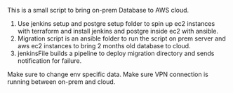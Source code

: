 This is a small script to bring on-prem Database to AWS cloud. 

1. Use jenkins setup and postgre setup folder to spin up ec2 instances with terraform and install jenkins and postgre inside ec2 with ansible.
2. Migration script is an ansible folder to run the script on prem server and aws ec2 instances to bring 2 months old database to cloud.
3. jenkinsFile builds a pipeline to deploy migration directory and sends notification for failure.

Make sure to change env specific data. Make sure VPN connection is running between on-prem and cloud. 
